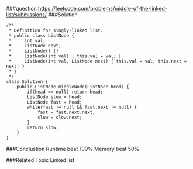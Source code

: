 ###question
https://leetcode.com/problems/middle-of-the-linked-list/submissions/
###Solution
```
/**
 * Definition for singly-linked list.
 * public class ListNode {
 *     int val;
 *     ListNode next;
 *     ListNode() {}
 *     ListNode(int val) { this.val = val; }
 *     ListNode(int val, ListNode next) { this.val = val; this.next = next; }
 * }
 */
class Solution {
    public ListNode middleNode(ListNode head) {
        if(head == null) return head;
        ListNode slow = head;
        ListNode fast = head;
        while(fast != null && fast.next != null) {
            fast = fast.next.next;
            slow = slow.next;
        }
        return slow;
    }
}
```

###Conclustion
Runtime beat 100%
Memory beat 50%

###Related Topic
Linked list